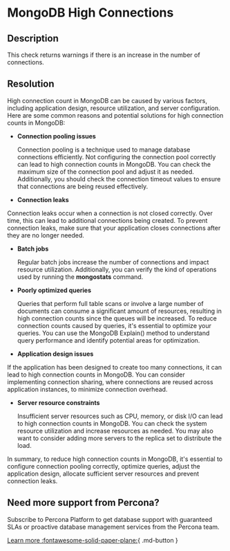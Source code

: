 # MongoDB High Connections

## Description
This check returns warnings if there is an increase in the number of connections.


## Resolution
High connection count in MongoDB can be caused by various factors, including application design, resource utilization, and server configuration. 
Here are some common reasons and potential solutions for high connection counts in MongoDB:

-  **Connection pooling issues**

   Connection pooling is a technique used to manage database connections efficiently. Not configuring the connection pool correctly can lead to high connection counts in MongoDB. 
You can check the maximum size of the connection pool and adjust it as needed. Additionally, you should check the connection timeout values to ensure that connections are being reused effectively.
   
-  **Connection leaks**

  Connection leaks occur when a connection is not closed correctly. Over time, this can lead to additional connections being created.  To prevent connection leaks, make sure that your application closes connections after they are no longer needed.

-  **Batch jobs**

   Regular batch jobs increase the number of connections and impact resource utilization. Additionally, you can verify the kind of operations used by running the **mongostats** command.

-  **Poorly optimized queries**

   Queries that perform full table scans or involve a large number of documents can consume a significant amount of resources, resulting in high connection counts since the queues will be increased. To reduce connection counts caused by queries, it's essential to optimize your queries. You can use the MongoDB Explain() method to understand query performance and identify potential areas for optimization.

-  **Application design issues**

  If the application has been designed to create too many connections, it can lead to high connection counts in MongoDB. You can consider implementing connection sharing, where connections are reused across application instances, to minimize connection overhead.


-  **Server resource constraints**

   Insufficient server resources such as CPU, memory, or disk I/O can lead to high connection counts in MongoDB. You can check the system resource utilization and increase resources as needed. You may also want to consider adding more servers to the replica set to distribute the load.


In summary, to reduce high connection counts in MongoDB, it's essential to configure connection pooling correctly, optimize queries, adjust the application design, allocate sufficient server resources and prevent connection leaks.


## Need more support from Percona?
Subscribe to Percona Platform to get database support with guaranteed SLAs or proactive database management services from the Percona team.

[Learn more :fontawesome-solid-paper-plane:](https://per.co.na/subscribe){ .md-button }
